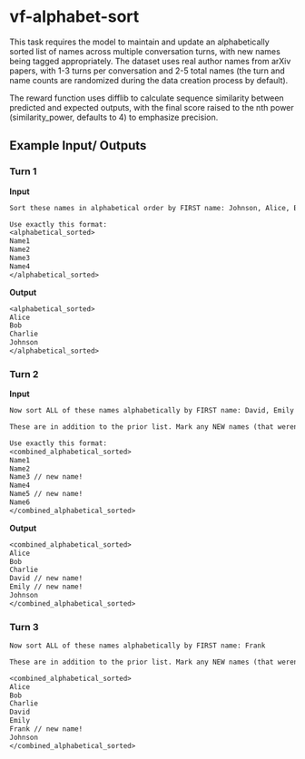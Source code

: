 # vf-alphabet-sort

This task requires the model to maintain and update an alphabetically sorted list of names across multiple conversation turns, with new names being tagged appropriately. The dataset uses real author names from arXiv papers, with 1-3 turns per conversation and 2-5 total names (the turn and name counts are randomized during the data creation process by default).

The reward function uses difflib to calculate sequence similarity between predicted and expected outputs, with the final score raised to the nth power (similarity_power, defaults to 4) to emphasize precision.

## Example Input/ Outputs

### Turn 1

**Input**

```txt
Sort these names in alphabetical order by FIRST name: Johnson, Alice, Bob, Charlie

Use exactly this format:
<alphabetical_sorted>
Name1
Name2
Name3
Name4
</alphabetical_sorted>
```

**Output**

```txt
<alphabetical_sorted>
Alice
Bob
Charlie
Johnson
</alphabetical_sorted>
```

### Turn 2

**Input**

```txt
Now sort ALL of these names alphabetically by FIRST name: David, Emily

These are in addition to the prior list. Mark any NEW names (that weren't in the prior list) with `// new name!` at the end.

Use exactly this format:
<combined_alphabetical_sorted>
Name1
Name2
Name3 // new name!
Name4
Name5 // new name!
Name6
</combined_alphabetical_sorted>
```

**Output**

```txt
<combined_alphabetical_sorted>
Alice
Bob
Charlie
David // new name!
Emily // new name!
Johnson
</combined_alphabetical_sorted>
```

### Turn 3

```txt
Now sort ALL of these names alphabetically by FIRST name: Frank

These are in addition to the prior list. Mark any NEW names (that weren't in the prior list) with `// new name!` at the end. Follow the same format as before.
```

```txt
<combined_alphabetical_sorted>
Alice
Bob
Charlie
David
Emily
Frank // new name!
Johnson
</combined_alphabetical_sorted>
```

